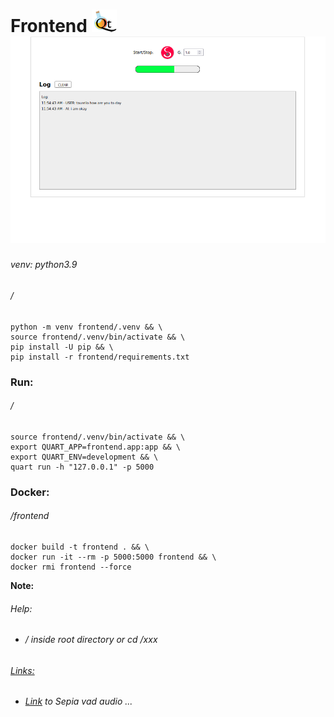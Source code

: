Frontend ![](static/images/logo.png)  
![](static/images/screen.png)
========
###### venv: python3.9
###### /
```
python -m venv frontend/.venv && \
source frontend/.venv/bin/activate && \
pip install -U pip && \
pip install -r frontend/requirements.txt
```
### Run:
###### /
```
source frontend/.venv/bin/activate && \
export QUART_APP=frontend.app:app && \
export QUART_ENV=development && \
quart run -h "127.0.0.1" -p 5000
```
### Docker:
###### /frontend
```
docker build -t frontend . && \
docker run -it --rm -p 5000:5000 frontend && \
docker rmi frontend --force
```
**Note:** 
###### Help:
- ###### / inside root directory or cd /xxx  
###### [Links:]()  
- ###### [Link](https://github.com/SEPIA-Framework/sepia-web-audio) to Sepia vad audio ...


